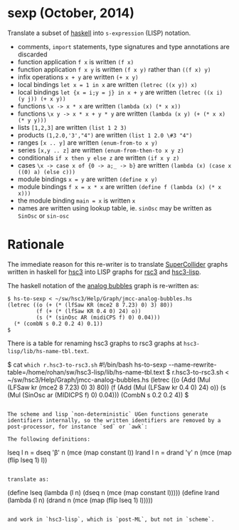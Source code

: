 # sexp (October, 2014)

Translate a subset of [haskell](http://haskell.org) into `s-expression` (LISP) notation.

- comments, `import` statements, type signatures and type annotations are discarded
- function application `f x` is written `(f x)`
- function application `f x y` is written `(f x y)` rather than `((f x) y)`
- infix operations `x + y` are written `(+ x y)`
- local bindings `let x = 1 in x` are written `(letrec ((x y)) x)`
- local bindings `let {x = i;y = j} in x + y` are written `(letrec ((x i) (y j)) (+ x y))`
- functions `\x -> x * x` are written `(lambda (x) (* x x))`
- functions `\x y -> x * x + y * y` are written `(lambda (x y) (+ (* x x) (* y y)))`
- lists `[1,2,3]` are written `(list 1 2 3)`
- products `(1,2.0,'3',"4")` are written `(list 1 2.0 \#3 "4")`
- ranges `[x .. y]` are written `(enum-from-to x y)`
- series `[x,y .. z]` are written `(enum-from-then-to x y z)`
- conditionals `if x then y else z` are written `(if x y z)`
- cases `\x -> case x of {0 -> a;_ -> b}` are written `(lambda (x) (case x ((0) a) (else c)))`
- module bindings `x = y` are written `(define x y)`
- module bindings `f x = x * x` are written `(define f (lambda (x) (* x x)))`
- the module binding `main = x` is written `x`
- names are written using lookup table, ie. `sinOsc` may be written as `SinOsc` or `sin-osc`

# Rationale

The immediate reason for this re-writer is to translate
[SuperCollider](http://audiosynth.com) graphs written in haskell for
[hsc3](?t=hsc3) into LISP graphs for [rsc3](?r=rsc3) and [hsc3-lisp](?t=hsc3-lisp).

The haskell notation of the
[analog bubbles](?t=hsc3&e=Help/Graph/jmcc-analog-bubbles.hs) graph
is re-written as:

~~~~
$ hs-to-sexp < ~/sw/hsc3/Help/Graph/jmcc-analog-bubbles.hs
(letrec ((o (+ (* (lfSaw KR (mce2 8 7.23) 0) 3) 80))
         (f (+ (* (lfSaw KR 0.4 0) 24) o))
         (s (* (sinOsc AR (midiCPS f) 0) 0.04)))
  (* (combN s 0.2 0.2 4) 0.1))
$
~~~~

There is a table for renaming hsc3 graphs to rsc3 graphs at `hsc3-lisp/lib/hs-name-tbl.text`.

$ cat `which r.hsc3-to-rsc3.sh`
#!/bin/bash
hs-to-sexp --name-rewrite-table=/home/rohan/sw/hsc3-lisp/lib/hs-name-tbl.text
$ r.hsc3-to-rsc3.sh < ~/sw/hsc3/Help/Graph/jmcc-analog-bubbles.hs
(letrec ((o (Add (Mul (LFSaw kr (mce2 8 7.23) 0) 3) 80))
         (f (Add (Mul (LFSaw kr 0.4 0) 24) o))
         (s (Mul (SinOsc ar (MIDICPS f) 0) 0.04)))
  (CombN s 0.2 0.2 4))
$
~~~~

The scheme and lisp `non-deterministic` UGen functions generate
identifiers internally, so the written identifiers are removed by a
post-processor, for instance `sed` or `awk`:

The following definitions:

~~~~
lseq l n = dseq 'β' n (mce (map constant l))
lrand l n = drand 'γ' n (mce (map (flip lseq 1) l))
~~~~

translate as:

~~~~
(define lseq (lambda (l n) (dseq n (mce (map constant l)))))
(define lrand (lambda (l n) (drand n (mce (map (flip lseq 1) l)))))
~~~~

and work in `hsc3-lisp`, which is `post-ML`, but not in `scheme`.
